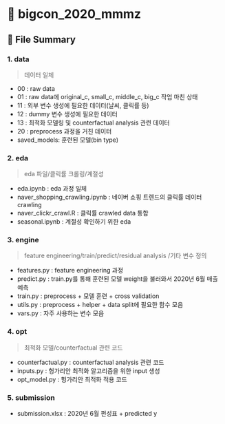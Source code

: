 # :star2: bigcon_2020_mmmz

## :open_file_folder: File Summary

### 1. data 
> 데이터 일체

- 00 : raw data
- 01 : raw data에 original_c, small_c, middle_c, big_c 작업 마친 상태
- 11 : 외부 변수 생성에 필요한 데이터(날씨, 클릭률 등)
- 12 : dummy 변수 생성에 필요한 데이터
- 13 : 최적화 모델링 및 counterfactual analysis 관련 데이터
- 20 : preprocess 과정을 거친 데이터
- saved_models: 훈련된 모델(bin type)

### 2. eda 
> eda 파일/클릭률 크롤링/계절성

- eda.ipynb : eda 과정 일체
- naver_shopping_crawling.ipynb : 네이버 쇼핑 트렌드의 클릭률 데이터 crawling
- naver_clickr_crawl.R : 클릭률 crawled data 통합
- seasonal.ipynb : 계절성 확인하기 위한 eda

### 3. engine 
> feature engineering/train/predict/residual analysis /기타 변수 정의

- features.py : feature engineering 과정
- predict.py : train.py를 통해 훈련된 모델 weight을 불러와서 2020년 6월 매출 예측
- train.py : preprocess + 모델 훈련 + cross validation
- utils.py : preprocess + helper + data split에 필요한 함수 모음
- vars.py : 자주 사용하는 변수 모음

### 4. opt
> 최적화 모델/counterfactual 관련 코드

- counterfactual.py : counterfactual analysis 관련 코드
- inputs.py : 헝가리안 최적화 알고리즘을 위한 input 생성
- opt_model.py : 헝가리안 최적화 적용 코드

### 5. submission 
- submission.xlsx : 2020년 6월 편성표 + predicted y


